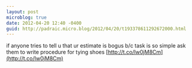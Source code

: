 ```yaml
---
layout: post
microblog: true
date: 2012-04-20 12:40 -0400
guid: http://padraic.micro.blog/2012/04/20/t193378611292672000.html
---
```

if anyone tries to tell u that ur estimate is bogus b/c task is so simple ask them to write procedure for tying shoes [http://t.co/Iw0jM8Cm](http://t.co/Iw0jM8Cm)
